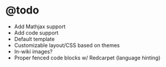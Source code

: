 @todo
=====

* Add Mathjax support
* Add code support
* Default template
* Customizable layout/CSS based on themes
* In-wiki images?
* Proper fenced code blocks w/ Redcarpet (language hinting)

